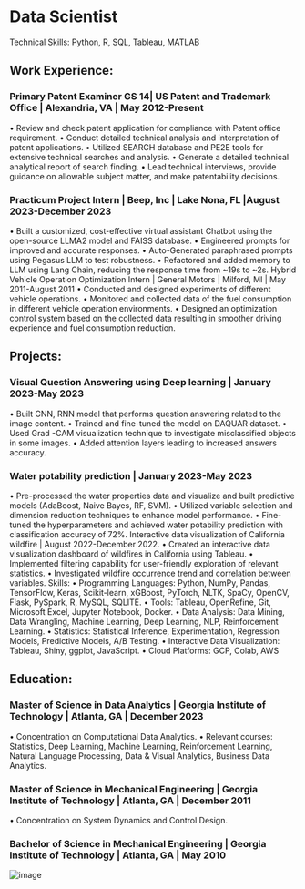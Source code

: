 # Data Scientist
Technical Skills: Python, R, SQL, Tableau, MATLAB

##  Work Experience:
### Primary Patent Examiner GS 14| US Patent and Trademark Office | Alexandria, VA | May 2012-Present
•	Review and check patent application for compliance with Patent office requirement.
•	Conduct detailed technical analysis and interpretation of patent applications.
•	Utilized SEARCH database and PE2E tools for extensive technical searches and analysis.
•	Generate a detailed technical analytical report of search finding.
•	Lead technical interviews, provide guidance on allowable subject matter, and make patentability decisions. 
### Practicum Project Intern | Beep, Inc | Lake Nona, FL |August 2023-December 2023
•	Built a customized, cost-effective virtual assistant Chatbot using the open-source LLMA2 model and FAISS database.
•	Engineered prompts for improved and accurate responses.
•	Auto-Generated paraphrased prompts using Pegasus LLM to test robustness.
•	Refactored and added memory to LLM using Lang Chain, reducing the response time from ~19s to ~2s.
Hybrid Vehicle Operation Optimization Intern | General Motors | Milford, MI | May 2011-August 2011
•	Conducted and designed experiments of different vehicle operations.
•	Monitored and collected data of the fuel consumption in different vehicle operation environments. 
•	Designed an optimization control system based on the collected data resulting in smoother driving experience and fuel consumption reduction.
## Projects:
### Visual Question Answering using Deep learning | January 2023-May 2023
•	Built CNN, RNN model that performs question answering related to the image content.
•	Trained and fine-tuned the model on DAQUAR dataset.
•	Used Grad -CAM visualization technique to investigate misclassified objects in some images. 
•	Added attention layers leading to increased answers accuracy.
### Water potability prediction | January 2023-May 2023
•	Pre-processed the water properties data and visualize and built predictive models (AdaBoost, Naive Bayes, RF, SVM).
•	Utilized variable selection and dimension reduction techniques to enhance model performance.
•	Fine-tuned the hyperparameters and achieved water potability prediction with classification accuracy of 72%.
Interactive data visualization of California wildfire | August 2022-December 2022.
•	Created an interactive data visualization dashboard of wildfires in California using Tableau.
•	Implemented filtering capability for user-friendly exploration of relevant statistics.
•	Investigated wildfire occurrence trend and correlation between variables. 
Skills:
•	Programming Languages: Python, NumPy, Pandas, TensorFlow, Keras, Scikit-learn, xGBoost,  PyTorch, NLTK, SpaCy, OpenCV, Flask, PySpark, R, MySQL, SQLITE.
•	Tools: Tableau, OpenRefine, Git, Microsoft Excel, Jupyter Notebook, Docker.
•	Data Analysis: Data Mining, Data Wrangling, Machine Learning, Deep Learning, NLP, Reinforcement Learning.
•	Statistics: Statistical Inference, Experimentation, Regression Models, Predictive Models, A/B Testing.
•	Interactive Data Visualization: Tableau, Shiny, ggplot, JavaScript.
•	Cloud Platforms: GCP, Colab, AWS
## Education:
### Master of Science in Data Analytics | Georgia Institute of Technology | Atlanta, GA | December 2023
•	Concentration on Computational Data Analytics.
•	Relevant courses: Statistics, Deep Learning, Machine Learning, Reinforcement Learning, Natural Language Processing, Data & Visual Analytics, Business Data Analytics.
### Master of Science in Mechanical Engineering | Georgia Institute of Technology | Atlanta, GA | December 2011
•	Concentration on System Dynamics and Control Design.
### Bachelor of Science in Mechanical Engineering | Georgia Institute of Technology | Atlanta, GA | May 2010
![image](https://github.com/Zico0001/portfolio/assets/89327309/1a9e4649-0f7b-407a-adbf-994e2c1c7d3d)
